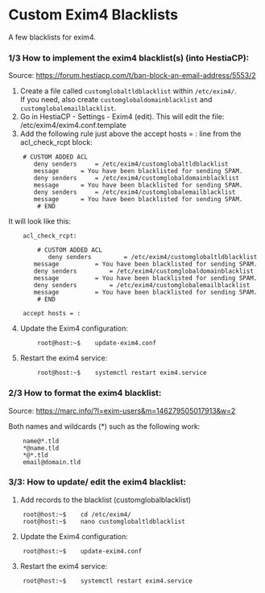 # Custom Exim4 Blacklists

A few blacklists for exim4.

### 1/3 How to implement the exim4 blacklist(s) (into HestiaCP):
Source: https://forum.hestiacp.com/t/ban-block-an-email-address/5553/2

1. Create a file called ```customglobaltldblacklist``` within ```/etc/exim4/```.\
   If you need, also create ```customglobaldomainblacklist``` and ```customglobalemailblacklist```.
2. Go in HestiaCP - Settings - Exim4 (edit). This will edit the file: /etc/exim4/exim4.conf.template
3. Add the following rule just above the accept hosts = : line from the acl_check_rcpt block:
```
	# CUSTOM ADDED ACL
	   deny senders		= /etc/exim4/customglobaltldblacklist
	   message		= You have been blacklisted for sending SPAM.
	   deny senders		= /etc/exim4/customglobaldomainblacklist
	   message		= You have been blacklisted for sending SPAM.
	   deny senders		= /etc/exim4/customglobalemailblacklist
	   message		= You have been blacklisted for sending SPAM.
        # END
```
It will look like this:
```
	acl_check_rcpt:

        # CUSTOM ADDED ACL
           deny senders	        = /etc/exim4/customglobaltldblacklist
	   message	        = You have been blacklisted for sending SPAM.
	   deny senders	        = /etc/exim4/customglobaldomainblacklist
	   message	        = You have been blacklisted for sending SPAM.
	   deny senders	        = /etc/exim4/customglobalemailblacklist
	   message	        = You have been blacklisted for sending SPAM.
        # END

	accept hosts = :
```
4. Update the Exim4 configuration:
```
        root@host:~$	update-exim4.conf
```
5. Restart the exim4 service:
```      
        root@host:~$	systemctl restart exim4.service
```
### 2/3 How to format the exim4 blacklist:
Source: https://marc.info/?l=exim-users&m=146279505017913&w=2

Both names and wildcards (*) such as the following work:
```
	name@*.tld
	*@name.tld
	*@*.tld
	email@domain.tld
```	
### 3/3: How to update/ edit the exim4 blacklist:

1. Add records to the blacklist (customglobalblacklist)
```
	root@host:~$	cd /etc/exim4/ 
	root@host:~$ 	nano customglobaltldblacklist
```
2. Update the Exim4 configuration:
```
	root@host:~$	update-exim4.conf
```
3. Restart the exim4 service:
```
	root@host:~$	systemctl restart exim4.service
```
